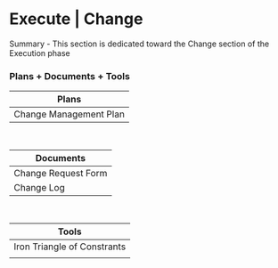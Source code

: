 # Execute | Change

Summary - This section is dedicated toward the Change section of the Execution phase

### Plans + Documents + Tools

| Plans                  |
| ---------------------- |
| Change Management Plan |

<br>

| Documents           |
| ------------------- |
| Change Request Form |
| Change Log          |

<br>

| Tools                       |
| --------------------------- |
| Iron Triangle of Constrants |
|                             |
